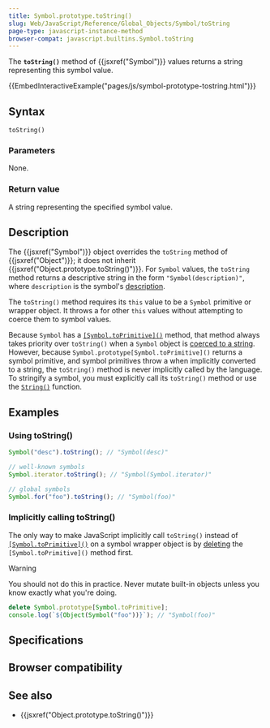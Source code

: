 ```yaml
---
title: Symbol.prototype.toString()
slug: Web/JavaScript/Reference/Global_Objects/Symbol/toString
page-type: javascript-instance-method
browser-compat: javascript.builtins.Symbol.toString
---
```




The **`toString()`** method of {{jsxref("Symbol")}} values returns a string representing this symbol value.

{{EmbedInteractiveExample("pages/js/symbol-prototype-tostring.html")}}

## Syntax

```js-nolint
toString()
```

### Parameters

None.

### Return value

A string representing the specified symbol value.

## Description

The {{jsxref("Symbol")}} object overrides the `toString` method of {{jsxref("Object")}}; it does not inherit
{{jsxref("Object.prototype.toString()")}}. For `Symbol` values, the `toString` method returns a descriptive string in the form `"Symbol(description)"`, where `description` is the symbol's [description](/Web/JavaScript/Reference/Global_Objects/Symbol/description).

The `toString()` method requires its `this` value to be a `Symbol` primitive or wrapper object. It throws a  for other `this` values without attempting to coerce them to symbol values.

Because `Symbol` has a [`[Symbol.toPrimitive]()`](/Web/JavaScript/Reference/Global_Objects/Symbol/Symbol.toPrimitive) method, that method always takes priority over `toString()` when a `Symbol` object is [coerced to a string](/Web/JavaScript/Reference/Global_Objects/String#string_coercion). However, because `Symbol.prototype[Symbol.toPrimitive]()` returns a symbol primitive, and symbol primitives throw a  when implicitly converted to a string, the `toString()` method is never implicitly called by the language. To stringify a symbol, you must explicitly call its `toString()` method or use the [`String()`](/Web/JavaScript/Reference/Global_Objects/String/String#using_string_to_stringify_a_symbol) function.

## Examples

### Using toString()

```js
Symbol("desc").toString(); // "Symbol(desc)"

// well-known symbols
Symbol.iterator.toString(); // "Symbol(Symbol.iterator)"

// global symbols
Symbol.for("foo").toString(); // "Symbol(foo)"
```

### Implicitly calling toString()

The only way to make JavaScript implicitly call `toString()` instead of [`[Symbol.toPrimitive]()`](/Web/JavaScript/Reference/Global_Objects/Symbol/Symbol.toPrimitive) on a symbol wrapper object is by [deleting](/Web/JavaScript/Reference/Operators/delete) the `[Symbol.toPrimitive]()` method first.

> [!WARNING]
> You should not do this in practice. Never mutate built-in objects unless you know exactly what you're doing.

```js
delete Symbol.prototype[Symbol.toPrimitive];
console.log(`${Object(Symbol("foo"))}`); // "Symbol(foo)"
```

## Specifications



## Browser compatibility



## See also

- {{jsxref("Object.prototype.toString()")}}

